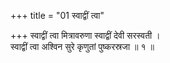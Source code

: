 +++
title = "01 स्वाद्वीं त्वा"

+++
स्वाद्वीं त्वा मित्रावरुणा स्वाद्वीं देवी सरस्वती ।  
स्वाद्वीं त्वा अश्विन सुरे कृणुतां पुष्करस्रजा ॥ १ ॥